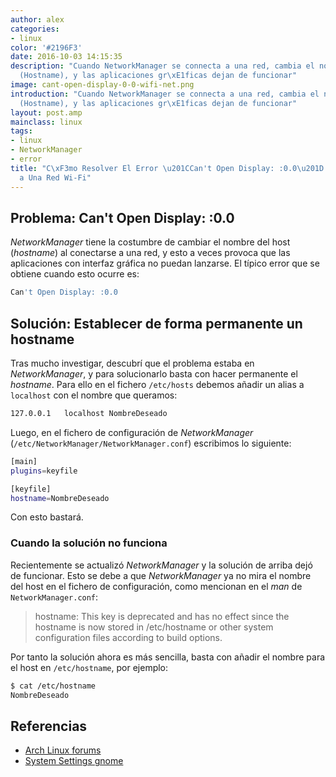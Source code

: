 ```yaml
---
author: alex
categories:
- linux
color: '#2196F3'
date: 2016-10-03 14:15:35
description: "Cuando NetworkManager se connecta a una red, cambia el nombre de host
  (Hostname), y las aplicaciones gr\xE1ficas dejan de funcionar"
image: cant-open-display-0-0-wifi-net.png
introduction: "Cuando NetworkManager se connecta a una red, cambia el nombre de host
  (Hostname), y las aplicaciones gr\xE1ficas dejan de funcionar"
layout: post.amp
mainclass: linux
tags:
- linux
- NetworkManager
- error
title: "C\xF3mo Resolver El Error \u201CCan't Open Display: :0.0\u201D Al Conectarse
  a Una Red Wi-Fi"
---
```


## Problema: Can't Open Display: :0.0

_NetworkManager_ tiene la costumbre de cambiar el nombre del host (_hostname_) al conectarse a una red, y esto a veces provoca que las aplicaciones con interfaz gráfica no puedan lanzarse. El típico error que se obtiene cuando esto ocurre es:

```bash
Can't Open Display: :0.0
```

<!--more-->

## Solución: Establecer de forma permanente un hostname

Tras mucho investigar, descubrí que el problema estaba en _NetworkManager_, y para solucionarlo basta con hacer permanente el _hostname_. Para ello en el fichero `/etc/hosts` debemos añadir un alias a `localhost` con el nombre que queramos:

```bash
127.0.0.1	localhost NombreDeseado
```

Luego, en el fichero de configuración de _NetworkManager_ (`/etc/NetworkManager/NetworkManager.conf`) escribimos lo siguiente:

```bash
[main]
plugins=keyfile

[keyfile]
hostname=NombreDeseado
```

Con esto bastará.

### Cuando la solución no funciona

Recientemente se actualizó _NetworkManager_ y la solución de arriba dejó de funcionar. Esto se debe a que _NetworkManager_ ya no mira el nombre del host en el fichero de configuración, como mencionan en el _man_ de `NetworkManager.conf`:

> hostname: This key is deprecated and has no effect since the hostname is now stored in /etc/hostname or other system configuration files according to build options.

Por tanto la solución ahora es más sencilla, basta con añadir el nombre para el host en `/etc/hostname`, por ejemplo:

```bash
$ cat /etc/hostname
NombreDeseado
```

## Referencias

- [Arch Linux forums](https://bbs.archlinux.org/viewtopic.php?id=59575 "Can't open display: :0.0")
- [System Settings gnome](https://wiki.gnome.org/Projects/NetworkManager/SystemSettings "System settings gnome")